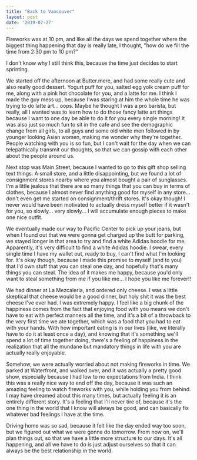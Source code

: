 ```yaml
---
title: "Back to Vancouver"
layout: post
date: '2019-07-27'
---
```


Fireworks was at 10 pm, and like all the days we spend together where the biggest thing happening that day is really late, I thought, "how do we fill the time from 2:30 pm to 10 pm?"

I don't know why I still think this, because the time just decides to start sprinting. 

We started off the afternoon at Butter.mere, and had some really cute and also really good dessert. Yogurt puff for you, salted egg yolk cream puff for me, along with a pink hot chocolate for you, and a latte for me. I think I made the guy mess up, because I was staring at him the whole time he was trying to do latte art... oops. Maybe he thought I was a pro barista, but really, all I wanted was to learn how to do those fancy latte art things because I want to one day be able to do it for you every single morning! It was also just so much fun to sit in the cafe and see the demographic change from all girls, to all guys and some old white men followed in by younger looking Asian women, making me wonder why they're together. People watching with you is so fun, but I can't wait for the day when we can telepathically transmit our thoughts, so that we can gossip with each other about the people around us.

Next stop was Main Street, because I wanted to go to this gift shop selling text things. A small store, and a little disappointing, but we found a lot of consignment stores nearby where you almost bought a pair of sunglasses. I'm a little jealous that there are so many things that you can buy in terms of clothes, because I almost never find anything good for myself in any store... don't even get me started on consignment/thrift stores. It's okay though! I never would have been motivated to actually dress myself better if it wasn't for you, so slowly... very slowly... I will accumulate enough pieces to make one nice outfit.

We eventually made our way to Pacific Center to pick up your jeans, but when I found out that we were gonna get charged up the butt for parking, we stayed longer in that area to try and find a white Adidas hoodie for me. Apparently, it's very difficult to find a white Adidas hoodie. I swear, every single time I have my wallet out, ready to buy, I can't find what I'm looking for. It's okay though, because I made this promise to myself (and to you) that I'd own stuff that you can steal one day, and hopefully that's many things you can steal. The idea of it makes me happy, because you'd only want to steal something from me if you like me... I hope you like me forever!!

We had dinner at La Mezcaleria, and ordered only cheese. I was a little skeptical that cheese would be a good dinner, but holy shit it was the best cheese I've ever had. I was extremely happy. I feel like a big chunk of the happiness comes from the fact that enjoying food with you means we don't have to eat with perfect manners all the time, and it's a bit of a throwback to the very first time we ate together, which was a food that you had to eat with your hands. With how important eating is in our lives (like, we literally have to do it at least once a day), and knowing that it's something we'll spend a lot of time together doing, there's a feeling of happiness in the realization that all the mundane but mandatory things in life with you are actually really enjoyable. 

Somehow, we were actually worried about not making fireworks in time. We parked at Waterfront, and walked over, and it was actually a pretty good show, especially because I had low to no expectations from India. I think this was a really nice way to end off the day, because it was such an amazing feeling to watch fireworks with you, while holding you from behind. I may have dreamed about this many times, but actually feeling it is an entirely different story. It's a feeling that I'll never tire of, because it's the one thing in the world that I know will always be good, and can basically fix whatever bad feelings I have at the time.

Driving home was so sad, because it felt like the day ended way too soon, but we figured out what we were gonna do tomorrow. From now on, we'll plan things out, so that we have a little more structure to our days. It's all happening, and all we have to do is just adjust ourselves so that it can always be the best relationship in the world. 